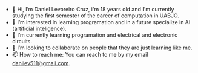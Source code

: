 


- 👋 Hi, I’m Daniel Levoreiro Cruz, i'm 18 years old and I'm currently studying the first semester of the career of computation in UABJO.
- 👀 I’m interested in learning programation and in a future specialize in AI (artificial inteligence).
- 🌱 I’m currently learning programation and electrical and electronic circuits.
- 💞️ I’m looking to collaborate on people that they are just learning like me.
- 📫 How to reach me: You can reach to me by my email <danilev511@gmail.com>.

<!---
DaniLevcruz/DaniLevcruz is a ✨ special ✨ repository because its `README.md` (this file) appears on your GitHub profile.
You can click the Preview link to take a look at your changes.
--->
